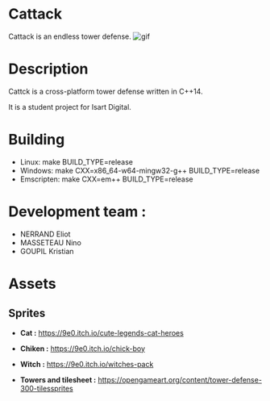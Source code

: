 # Cattack
Cattack is an endless tower defense.
![gif](./assets/demo.gif)

# Description

Cattck is a cross-platform tower defense written in C++14.

It is a student project for Isart Digital.

# Building

- Linux: make BUILD_TYPE=release
- Windows: make CXX=x86_64-w64-mingw32-g++ BUILD_TYPE=release
- Emscripten: make CXX=em++ BUILD_TYPE=release

# Development team :
- NERRAND Eliot
- MASSETEAU Nino
- GOUPIL Kristian

# Assets
## Sprites

- **Cat :** https://9e0.itch.io/cute-legends-cat-heroes

- **Chiken :** https://9e0.itch.io/chick-boy

- **Witch :** https://9e0.itch.io/witches-pack

- **Towers and tilesheet :** https://opengameart.org/content/tower-defense-300-tilessprites
